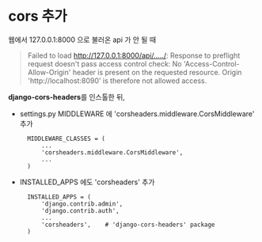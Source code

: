 # cors 추가

웹에서 127.0.0.1:8000 으로 불러온 api 가 안 될 때
> Failed to load http://127.0.0.1:8000/api/...../: Response to preflight request doesn't pass access control check: No 'Access-Control-Allow-Origin' header is present on the requested resource. Origin 'http://localhost:8090' is therefore not allowed access.


**django-cors-headers**를 인스톨한 뒤,

- settings.py MIDDLEWARE 에 'corsheaders.middleware.CorsMiddleware' 추가

        MIDDLEWARE_CLASSES = (
            ...
            'corsheaders.middleware.CorsMiddleware',
            ...
        )

- INSTALLED_APPS 에도 'corsheaders' 추가

        INSTALLED_APPS = (
            'django.contrib.admin',
            'django.contrib.auth',
            ...
            'corsheaders',    # 'django-cors-headers' package
        )